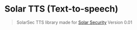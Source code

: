 # Solar TTS (Text-to-speech)
> SolarSec TTS library made for [Solar Security](https://solarsec.fbi.gov/) Version 0.01
